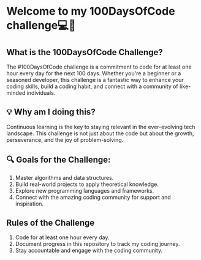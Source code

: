 # Welcome to my 100DaysOfCode challenge💻🎉

## What is the 100DaysOfCode Challenge?
The #100DaysOfCode challenge is a commitment to code for at least one hour every day for the next 100 days. Whether you're a beginner or a seasoned developer, this challenge is a fantastic way to enhance your coding skills, build a coding habit, and connect with a community of like-minded individuals.
## 💡 Why am I doing this?
Continuous learning is the key to staying relevant in the ever-evolving tech landscape. This challenge is not just about the code but about the growth, perseverance, and the joy of problem-solving.
## 🔍 Goals for the Challenge:
1. Master algorithms and data structures.
2. Build real-world projects to apply theoretical knowledge.
3. Explore new programming languages and frameworks.
4. Connect with the amazing coding community for support and inspiration.
## Rules of the Challenge
1. Code for at least one hour every day.
1. Document progress in this repository to track my coding journey.
1. Stay accountable and engage with the coding community.
